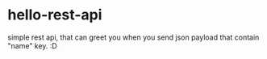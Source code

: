 # hello-rest-api

simple rest api, that can greet you when you send json payload that contain "name" key. :D
